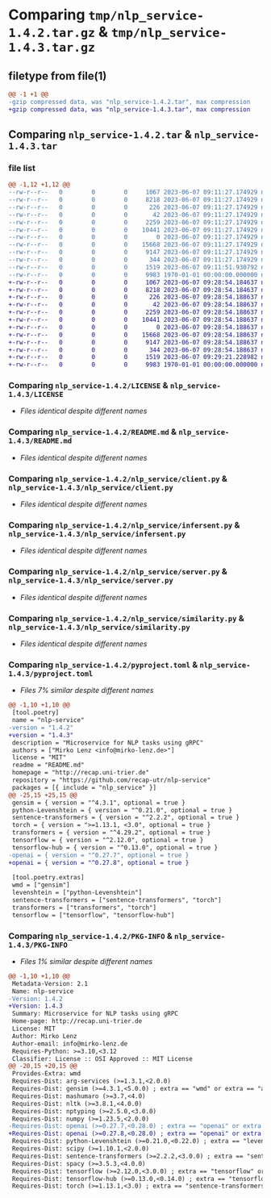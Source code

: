 # Comparing `tmp/nlp_service-1.4.2.tar.gz` & `tmp/nlp_service-1.4.3.tar.gz`

## filetype from file(1)

```diff
@@ -1 +1 @@
-gzip compressed data, was "nlp_service-1.4.2.tar", max compression
+gzip compressed data, was "nlp_service-1.4.3.tar", max compression
```

## Comparing `nlp_service-1.4.2.tar` & `nlp_service-1.4.3.tar`

### file list

```diff
@@ -1,12 +1,12 @@
--rw-r--r--   0        0        0     1067 2023-06-07 09:11:27.174929 nlp_service-1.4.2/LICENSE
--rw-r--r--   0        0        0     8218 2023-06-07 09:11:27.174929 nlp_service-1.4.2/README.md
--rw-r--r--   0        0        0      226 2023-06-07 09:11:27.174929 nlp_service-1.4.2/nlp_service/__init__.py
--rw-r--r--   0        0        0       42 2023-06-07 09:11:27.174929 nlp_service-1.4.2/nlp_service/__main__.py
--rw-r--r--   0        0        0     2259 2023-06-07 09:11:27.174929 nlp_service-1.4.2/nlp_service/client.py
--rw-r--r--   0        0        0    10441 2023-06-07 09:11:27.174929 nlp_service-1.4.2/nlp_service/infersent.py
--rw-r--r--   0        0        0        0 2023-06-07 09:11:27.174929 nlp_service-1.4.2/nlp_service/py.typed
--rw-r--r--   0        0        0    15668 2023-06-07 09:11:27.174929 nlp_service-1.4.2/nlp_service/server.py
--rw-r--r--   0        0        0     9147 2023-06-07 09:11:27.174929 nlp_service-1.4.2/nlp_service/similarity.py
--rw-r--r--   0        0        0      344 2023-06-07 09:11:27.174929 nlp_service-1.4.2/nlp_service/typing.py
--rw-r--r--   0        0        0     1519 2023-06-07 09:11:51.930792 nlp_service-1.4.2/pyproject.toml
--rw-r--r--   0        0        0     9983 1970-01-01 00:00:00.000000 nlp_service-1.4.2/PKG-INFO
+-rw-r--r--   0        0        0     1067 2023-06-07 09:28:54.184637 nlp_service-1.4.3/LICENSE
+-rw-r--r--   0        0        0     8218 2023-06-07 09:28:54.184637 nlp_service-1.4.3/README.md
+-rw-r--r--   0        0        0      226 2023-06-07 09:28:54.188637 nlp_service-1.4.3/nlp_service/__init__.py
+-rw-r--r--   0        0        0       42 2023-06-07 09:28:54.188637 nlp_service-1.4.3/nlp_service/__main__.py
+-rw-r--r--   0        0        0     2259 2023-06-07 09:28:54.188637 nlp_service-1.4.3/nlp_service/client.py
+-rw-r--r--   0        0        0    10441 2023-06-07 09:28:54.188637 nlp_service-1.4.3/nlp_service/infersent.py
+-rw-r--r--   0        0        0        0 2023-06-07 09:28:54.188637 nlp_service-1.4.3/nlp_service/py.typed
+-rw-r--r--   0        0        0    15668 2023-06-07 09:28:54.188637 nlp_service-1.4.3/nlp_service/server.py
+-rw-r--r--   0        0        0     9147 2023-06-07 09:28:54.188637 nlp_service-1.4.3/nlp_service/similarity.py
+-rw-r--r--   0        0        0      344 2023-06-07 09:28:54.188637 nlp_service-1.4.3/nlp_service/typing.py
+-rw-r--r--   0        0        0     1519 2023-06-07 09:29:21.228982 nlp_service-1.4.3/pyproject.toml
+-rw-r--r--   0        0        0     9983 1970-01-01 00:00:00.000000 nlp_service-1.4.3/PKG-INFO
```

### Comparing `nlp_service-1.4.2/LICENSE` & `nlp_service-1.4.3/LICENSE`

 * *Files identical despite different names*

### Comparing `nlp_service-1.4.2/README.md` & `nlp_service-1.4.3/README.md`

 * *Files identical despite different names*

### Comparing `nlp_service-1.4.2/nlp_service/client.py` & `nlp_service-1.4.3/nlp_service/client.py`

 * *Files identical despite different names*

### Comparing `nlp_service-1.4.2/nlp_service/infersent.py` & `nlp_service-1.4.3/nlp_service/infersent.py`

 * *Files identical despite different names*

### Comparing `nlp_service-1.4.2/nlp_service/server.py` & `nlp_service-1.4.3/nlp_service/server.py`

 * *Files identical despite different names*

### Comparing `nlp_service-1.4.2/nlp_service/similarity.py` & `nlp_service-1.4.3/nlp_service/similarity.py`

 * *Files identical despite different names*

### Comparing `nlp_service-1.4.2/pyproject.toml` & `nlp_service-1.4.3/pyproject.toml`

 * *Files 7% similar despite different names*

```diff
@@ -1,10 +1,10 @@
 [tool.poetry]
 name = "nlp-service"
-version = "1.4.2"
+version = "1.4.3"
 description = "Microservice for NLP tasks using gRPC"
 authors = ["Mirko Lenz <info@mirko-lenz.de>"]
 license = "MIT"
 readme = "README.md"
 homepage = "http://recap.uni-trier.de"
 repository = "https://github.com/recap-utr/nlp-service"
 packages = [{ include = "nlp_service" }]
@@ -25,15 +25,15 @@
 gensim = { version = "^4.3.1", optional = true }
 python-Levenshtein = { version = "^0.21.0", optional = true }
 sentence-transformers = { version = "^2.2.2", optional = true }
 torch = { version = ">=1.13.1, <3.0", optional = true }
 transformers = { version = "^4.29.2", optional = true }
 tensorflow = { version = "^2.12.0", optional = true }
 tensorflow-hub = { version = "^0.13.0", optional = true }
-openai = { version = "^0.27.7", optional = true }
+openai = { version = "^0.27.8", optional = true }
 
 [tool.poetry.extras]
 wmd = ["gensim"]
 levenshtein = ["python-Levenshtein"]
 sentence-transformers = ["sentence-transformers", "torch"]
 transformers = ["transformers", "torch"]
 tensorflow = ["tensorflow", "tensorflow-hub"]
```

### Comparing `nlp_service-1.4.2/PKG-INFO` & `nlp_service-1.4.3/PKG-INFO`

 * *Files 1% similar despite different names*

```diff
@@ -1,10 +1,10 @@
 Metadata-Version: 2.1
 Name: nlp-service
-Version: 1.4.2
+Version: 1.4.3
 Summary: Microservice for NLP tasks using gRPC
 Home-page: http://recap.uni-trier.de
 License: MIT
 Author: Mirko Lenz
 Author-email: info@mirko-lenz.de
 Requires-Python: >=3.10,<3.12
 Classifier: License :: OSI Approved :: MIT License
@@ -20,15 +20,15 @@
 Provides-Extra: wmd
 Requires-Dist: arg-services (>=1.3.1,<2.0.0)
 Requires-Dist: gensim (>=4.3.1,<5.0.0) ; extra == "wmd" or extra == "all"
 Requires-Dist: mashumaro (>=3.7,<4.0)
 Requires-Dist: nltk (>=3.8.1,<4.0.0)
 Requires-Dist: nptyping (>=2.5.0,<3.0.0)
 Requires-Dist: numpy (>=1.23.5,<2.0.0)
-Requires-Dist: openai (>=0.27.7,<0.28.0) ; extra == "openai" or extra == "all"
+Requires-Dist: openai (>=0.27.8,<0.28.0) ; extra == "openai" or extra == "all"
 Requires-Dist: python-Levenshtein (>=0.21.0,<0.22.0) ; extra == "levenshtein" or extra == "all"
 Requires-Dist: scipy (>=1.10.1,<2.0.0)
 Requires-Dist: sentence-transformers (>=2.2.2,<3.0.0) ; extra == "sentence-transformers" or extra == "all"
 Requires-Dist: spacy (>=3.5.3,<4.0.0)
 Requires-Dist: tensorflow (>=2.12.0,<3.0.0) ; extra == "tensorflow" or extra == "all"
 Requires-Dist: tensorflow-hub (>=0.13.0,<0.14.0) ; extra == "tensorflow"
 Requires-Dist: torch (>=1.13.1,<3.0) ; extra == "sentence-transformers" or extra == "transformers" or extra == "all"
```

